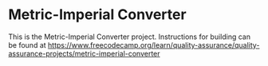 # Metric-Imperial Converter

This is the Metric-Imperial Converter project. Instructions for building can be found at <https://www.freecodecamp.org/learn/quality-assurance/quality-assurance-projects/metric-imperial-converter>
